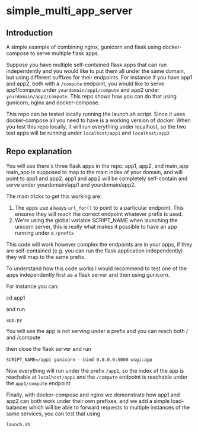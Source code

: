 # simple_multi_app_server

## Introduction
A simple example of combining nginx, gunicorn and flask using docker-compose to serve multiple flask apps.

Suppose you have multiple self-contained flask apps that can run independently and you would like to put them all under the same domain, but using different suffixes for their endpoints. 
For instance if you have app1 and app2, both with a `/compute` endpoint, you would like to serve app1/compute under `yourdomain/app1/compute` and app2 under `yourdomain/app2/compute`.
This repo shows how you can do that using gunicorn, nginx and docker-compose.

This repo can be tested locally running the launch.sh script. Since it uses docker-compose all you need to have is a working version of docker.
When you test this repo locally, it will run everything under localhost, so the two test apps will be running under `localhost/app1` and `localhost/app2`

## Repo explanation

You will see there's three flask apps in the repo: app1, app2, and main_app
main_app is supposed to map to the main index of your domain, and will point to app1 and app2.
app1 and app2 will be completely self-contain and serve under yourdomain/app1 and yourdomain/app2. 

The main tricks to get this working are:
1. The apps use always `url_for()` to point to a particular endpoint. This ensures they will reach the correct endpoint whatever prefix is used.
2. We're using the global variable SCRIPT_NAME when launching the unicorn server, this is really what makes it possible to have an app running under a `/prefix`

This code will work however complex the endpoints are in your apps, if they are self-contained (e.g. you can run the flask application independently) they will map to the same prefix.

To understand how this code works I would recommend to test one of the apps independently first as a flask server and then using gunicorn.

For instance you can: 

cd app1

and run 

`app.py`

You will see the app is not serving under a prefix and you can reach both / and /compute

then close the flask server and run 

`SCRIPT_NAME=/app1 gunicorn --bind 0.0.0.0:5000 wsgi:app`

Now everything will run under the prefix `/app1`, so the index of the app is reachable at `localhost/app1` and the `/compute` endpoint is reachable under the `app1/compute` endpoint

Finally, with docker-compose and nginx we demonstrate how app1 and app2 can both work under their own prefixes, and we add a simple load-balancer which will be able to forward requests to multiple instances of the same services, you can test that using 

`launch.sh`

